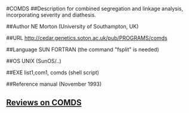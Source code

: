 #COMDS
##Description
for combined segregation and linkage analysis, incorporating severity and diathesis.

##Author
NE Morton (University of Southampton, UK)

##URL
http://cedar.genetics.soton.ac.uk/pub/PROGRAMS/comds

##Language
SUN FORTRAN (the command "fsplit" is needed)

##OS
UNIX (SunOS/..)

##EXE
list1,com1, comds (shell script)

##Reference
manual (November 1993)


## [Reviews on COMDS](https://github.com/gaow/genetic-analysis-software/issues/77)